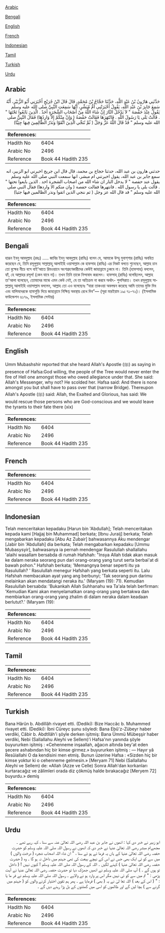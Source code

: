 [Arabic](#arabic)

[Bengali](#bengali)

[English](#english)

[French](#french)

[Indonesian](#indonesian)

[Tamil](#tamil)

[Turkish](#turkish)

[Urdu](#urdu)

## Arabic


<div dir="rtl" lang="ar" style={{fontSize:'larger',backgroundColor:'#f8f9fa',padding:20}}>
حَدَّثَنِي هَارُونُ بْنُ عَبْدِ اللَّهِ، حَدَّثَنَا حَجَّاجُ بْنُ مُحَمَّدٍ، قَالَ قَالَ ابْنُ جُرَيْجٍ أَخْبَرَنِي أَبُو الزُّبَيْرِ، أَنَّهُ سَمِعَ جَابِرَ بْنَ عَبْدِ اللَّهِ، يَقُولُ أَخْبَرَتْنِي أُمُّ مُبَشِّرٍ، أَنَّهَا سَمِعَتِ النَّبِيَّ صلى الله عليه وسلم يَقُولُ عِنْدَ حَفْصَةَ ‏"‏ لاَ يَدْخُلُ النَّارَ إِنْ شَاءَ اللَّهُ مِنْ أَصْحَابِ الشَّجَرَةِ أَحَدٌ ‏.‏ الَّذِينَ بَايَعُوا تَحْتَهَا ‏"‏ ‏.‏ قَالَتْ بَلَى يَا رَسُولَ اللَّهِ ‏.‏ فَانْتَهَرَهَا فَقَالَتْ حَفْصَةُ ‏(‏ وَإِنْ مِنْكُمْ إِلاَّ وَارِدُهَا‏)‏ فَقَالَ النَّبِيُّ صلى الله عليه وسلم ‏"‏ قَدْ قَالَ اللَّهُ عَزَّ وَجَلَّ ‏(‏ ثُمَّ نُنَجِّي الَّذِينَ اتَّقَوْا وَنَذَرُ الظَّالِمِينَ فِيهَا جِثِيًّا‏)‏
</div>
<div style={{backgroundColor:'#f8f9fa',padding:20, marginBottom: 10}}><table> <thead> <tr> <th>References:</th> <th></th> </tr> </thead> <tbody><tr><td>Hadith No</td><td>6404</td></tr><tr><td>Arabic No</td><td>2496</td></tr><tr><td>Reference</td><td>Book 44 Hadith 235</td></tr></tbody></table></div>


<div dir="rtl" lang="ar" style={{fontSize:'larger',backgroundColor:'#f8f9fa',padding:20}}>
حدثني هارون بن عبد الله، حدثنا حجاج بن محمد، قال قال ابن جريج اخبرني ابو الزبير، انه سمع جابر بن عبد الله، يقول اخبرتني ام مبشر، انها سمعت النبي صلى الله عليه وسلم يقول عند حفصة " لا يدخل النار ان شاء الله من اصحاب الشجرة احد . الذين بايعوا تحتها " . قالت بلى يا رسول الله . فانتهرها فقالت حفصة ( وان منكم الا واردها) فقال النبي صلى الله عليه وسلم " قد قال الله عز وجل ( ثم ننجي الذين اتقوا ونذر الظالمين فيها جثيا)
</div>
<div style={{backgroundColor:'#f8f9fa',padding:20, marginBottom: 10}}><table> <thead> <tr> <th>References:</th> <th></th> </tr> </thead> <tbody><tr><td>Hadith No</td><td>6404</td></tr><tr><td>Arabic No</td><td>2496</td></tr><tr><td>Reference</td><td>Book 44 Hadith 235</td></tr></tbody></table></div>

## Bengali


<div dir="ltr" lang="bn" style={{fontSize:'larger',backgroundColor:'#f8f9fa',padding:20}}>
হারূন ইবনু আবদুল্লাহ (রহঃ) ..... জাবির ইবনু আবদুল্লাহ (রাযিঃ) বলেন যে, আমাকে উম্মু মুবাশ্‌শার (রাযিঃ) অবহিত করেছেন যে, তিনি রসূলুল্লাহ সাল্লাল্লাহু আলাইহি ওয়াসাল্লাম কে হাফসাহ (রাযিঃ) এর নিকট বলতে শুনেছেন, আল্লাহ চান তো বৃক্ষের নীচে বসে বাই’আতে রিযওয়ানে অংশগ্রহণকারীদের কেউই জাহান্নামে ঢুকবে না। তিনি (হাফসাহ) বললেন, হ্যাঁ, হে আল্লাহর রসূল! (কেন যাবে না)। তখন তিনি তাকে নিন্দাবাদ করলেন। হাফসাহ্ (রাযিঃ) বলেছিলেন, আল্লাহ তা'আলা বলেছেন, তোমাদের মাঝে এমন কেউ নেই, যে তা অতিক্রম না করবে অর্থাৎ- পুলসিরাত। তখন রসূলুল্লাহ সাল্লাল্লাহু আলাইহি ওয়াসাল্লাম বললেন, আল্লাহ তো এও বলেছেনঃ “যারা তাকওয়া অবলম্বন করেছে আমি তাদের মুক্তি দিব এবং যালিমদেরকে হামাগুড়ি দিয়ে জাহান্নামে নিক্ষিপ্ত অবস্থায় রেখে দিব”— (সূরা মারইয়াম ১৯ঃ ৭১-৭২)। (ইসলামিক ফাউন্ডেশন ৬১৭৯, ইসলামিক সেন্টার)
</div>
<div style={{backgroundColor:'#f8f9fa',padding:20, marginBottom: 10}}><table> <thead> <tr> <th>References:</th> <th></th> </tr> </thead> <tbody><tr><td>Hadith No</td><td>6404</td></tr><tr><td>Arabic No</td><td>2496</td></tr><tr><td>Reference</td><td>Book 44 Hadith 235</td></tr></tbody></table></div>

## English


<div dir="ltr" lang="en" style={{fontSize:'larger',backgroundColor:'#f8f9fa',padding:20}}>
Umm Mubashshir reported that she heard Allah's Apostle (ﷺ) as saying in presence of Hafsa:God willing, the people of the Tree would never enter the fire of Hell one amongst those who owed allegiance under that. She said: Allah's Messenger, why not? He scolded her. Hafsa said: And there is none amongst you but shall have to pass over that (narrow Bridge). Thereupon Allah's Apostle (ﷺ) said: Allah, the Exalted and Glorious, has said: We would rescue those persons who are God-conscious and we would leave the tyrants to their fate there (xix)
</div>
<div style={{backgroundColor:'#f8f9fa',padding:20, marginBottom: 10}}><table> <thead> <tr> <th>References:</th> <th></th> </tr> </thead> <tbody><tr><td>Hadith No</td><td>6404</td></tr><tr><td>Arabic No</td><td>2496</td></tr><tr><td>Reference</td><td>Book 44 Hadith 235</td></tr></tbody></table></div>

## French


<div dir="ltr" lang="fr" style={{fontSize:'larger',backgroundColor:'#f8f9fa',padding:20}}>

</div>
<div style={{backgroundColor:'#f8f9fa',padding:20, marginBottom: 10}}><table> <thead> <tr> <th>References:</th> <th></th> </tr> </thead> <tbody><tr><td>Hadith No</td><td>6404</td></tr><tr><td>Arabic No</td><td>2496</td></tr><tr><td>Reference</td><td>Book 44 Hadith 235</td></tr></tbody></table></div>

## Indonesian


<div dir="ltr" lang="id" style={{fontSize:'larger',backgroundColor:'#f8f9fa',padding:20}}>
Telah menceritakan kepadaku [Harun bin 'Abdullah]; Telah menceritakan kepada kami [Hajjaj bin Muhammad] berkata; [Ibnu Juraij] berkata; Telah mengabarkan kepadaku [Abu Az Zubair] bahwasannya Aku mendengar [Jabir bin 'Abdullah] dia berkata; Telah mengabarkan kepadaku [Ummu Mubasysyir], bahwasanya ia pernah mendengar Rasulullah shallallahu 'alaihi wasallam bersabda di rumah Hafshah: "Insya Allah tidak akan masuk ke dalam neraka seorang pun dari orang-orang yang turut serta berbai'at di bawah pohon." Hafshah berkata; 'Memangnya benar seperti itu ya Rasulullah? ' Rasulullah menegur Hafshah yang berkata seperti itu. Lalu Hafshah membacakan ayat yang ang berbunyi; 'Tak seorang pun darimu melainkan akan mendatangi neraka itu.' (Maryam (19): 71). Kemudian Rasulullah bersabda: 'Bukankah Allah Suhhanahu wa Ta'ala telah berfirman: 'Kemudian Kami akan menyelamatkan orang-orang yang bertakwa dan membiarkan orang-orang yang zhalim di dalam neraka dalam keadaan berlutut?.' (Maryam (19):
</div>
<div style={{backgroundColor:'#f8f9fa',padding:20, marginBottom: 10}}><table> <thead> <tr> <th>References:</th> <th></th> </tr> </thead> <tbody><tr><td>Hadith No</td><td>6404</td></tr><tr><td>Arabic No</td><td>2496</td></tr><tr><td>Reference</td><td>Book 44 Hadith 235</td></tr></tbody></table></div>

## Tamil


<div dir="ltr" lang="ta" style={{fontSize:'larger',backgroundColor:'#f8f9fa',padding:20}}>

</div>
<div style={{backgroundColor:'#f8f9fa',padding:20, marginBottom: 10}}><table> <thead> <tr> <th>References:</th> <th></th> </tr> </thead> <tbody><tr><td>Hadith No</td><td>6404</td></tr><tr><td>Arabic No</td><td>2496</td></tr><tr><td>Reference</td><td>Book 44 Hadith 235</td></tr></tbody></table></div>

## Turkish


<div dir="ltr" lang="tr" style={{fontSize:'larger',backgroundColor:'#f8f9fa',padding:20}}>
Bana Hârûn b. Abdillâh rivayet etti. (Dediki): Bize Haccâc b. Muhammed rivayet etti. (Dediki): İbni Cüreyc şunu söyledi: Bana Ebû'z-Zübeyr haber verdiki, Câbir b. Abdtllâh'i şöyle derken işitmiş: Bana Ümmü Mübeşşir haber verdiki, Nebi (Sallallahu Aleyhi ve Sellem)'i Hafsa'nın yanında şöyle buyururken işitmiş : «Cehenneme inşaallah, ağacın altında bey'at eden şecere ashabından hiç bir kimse girmez.» buyururken işitmiş : — Hayır yâ Resûiallahi O da kendisini men etmiş. Bunun üzerine Hafsa : «Sizden hiç bir kimse yoktur ki o cehenneme gelmesin.» [Meryam 71] Nebi (Sallallahu Aleyhi ve Sellem) de: «Allah (Azze ve Celle) Sonra Allah'dan korkanları kurtaracağız ve zâlimleri orada diz çökmüş halde bırakacağız [Meryem 72] buyurdu.» demiş
</div>
<div style={{backgroundColor:'#f8f9fa',padding:20, marginBottom: 10}}><table> <thead> <tr> <th>References:</th> <th></th> </tr> </thead> <tbody><tr><td>Hadith No</td><td>6404</td></tr><tr><td>Arabic No</td><td>2496</td></tr><tr><td>Reference</td><td>Book 44 Hadith 235</td></tr></tbody></table></div>

## Urdu


<div dir="rtl" lang="ur" style={{fontSize:'larger',backgroundColor:'#f8f9fa',padding:20}}>
ابو زبیر نے خبر دی کہا : انھوں نے جابر بن عبد اللہ رضی اللہ تعالیٰ عنہ سے سنا ، کہہ رہے تھے ۔ مجھےام مبشر رضی اللہ تعالیٰ عنہا نے خبر دی کہ انھوں نے رسول اللہ صلی اللہ علیہ وسلم کو حضرت حفصہ رضی اللہ تعالیٰ عنہا کے ہاں یہ فرما تے ہو ئے سنا ، " ان شاء اللہ اصحاب شجرہ ( درخت والوں ) میں سے کو ئی ایک بھی جس نے اس کے نیچے بیعت کی تھی جہنم میں داخل نہ ہو گا ۔ وہ ( حضرت حفصہ رضی اللہ تعالیٰ عنہا ) کہنے لگیں ۔ اللہ کے رسول اللہ صلی اللہ علیہ وسلم ! کیوں نہیں ! ( داخل تو ہوں گے ۔ ) آپ صلی اللہ علیہ وسلم نے انھیں جھڑک دیا تو حضرت حفصہ رضی اللہ تعالیٰ عنہا نے آیت پڑھی : " تم میں سے کو ئی نہیں مگر اس پر وارد ہو نے والاہے ۔ رسول اللہ صلی اللہ علیہ وسلم نے فر ما یا : " ( اس کے بعد ) اللہ تعا لیٰ نے یہ ( بھی ) فرمایا ہے ۔ پھر ہم تقویٰ اختیار کرنے والوں کو ( جہنم میں گرنے سے ) بچا لیں گے اور ظالموں کو اسی میں گھٹنوں کے بل پڑا رہنے دیں گے ۔
</div>
<div style={{backgroundColor:'#f8f9fa',padding:20, marginBottom: 10}}><table> <thead> <tr> <th>References:</th> <th></th> </tr> </thead> <tbody><tr><td>Hadith No</td><td>6404</td></tr><tr><td>Arabic No</td><td>2496</td></tr><tr><td>Reference</td><td>Book 44 Hadith 235</td></tr></tbody></table></div>